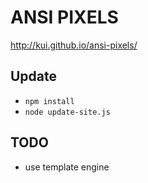 ANSI PIXELS
================

http://kui.github.io/ansi-pixels/

Update
-------

* `npm install`
* `node update-site.js`

TODO
-----

* use template engine
